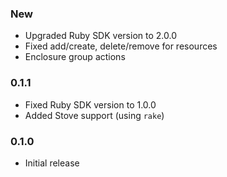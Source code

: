 ### New
  - Upgraded Ruby SDK version to 2.0.0
  - Fixed add/create, delete/remove for resources
  - Enclosure group actions

### 0.1.1
  - Fixed Ruby SDK version to 1.0.0
  - Added Stove support (using `rake`)

### 0.1.0
  - Initial release
